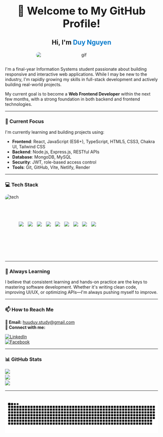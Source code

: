 <!-- Title -->
<div style="text-align: center; margin-bottom: 20px;">
  <h1 style="font-size: 2.5em;">👋 Welcome to My GitHub Profile!</h1>
</div>

<!-- Intro Section -->
<div style="text-align: center; margin-bottom: 30px;">
  <h2>Hi, I'm <span style="color: #007acc;">Duy Nguyen</span></h2>
  <div style="text-align: center; margin: 20px 0;">
  <img src="https://media1.tenor.com/m/6RvyvMjx3XMAAAAd/he-is-speaking-guy-explaining-with-a-whiteboard.gif" 
       alt="gif" 
       style="max-width: 300px; border-radius: 10px; display: block; margin: auto;" />
  </div>
</div>

<!-- About Me -->
I'm a final-year Information Systems student passionate about building responsive and interactive web applications. While I may be new to the industry, I'm rapidly growing my skills in full-stack development and actively building real-world projects.

My current goal is to become a **Web Frontend Developer** within the next few months, with a strong foundation in both backend and frontend technologies.

---

### 🚀 Current Focus

I'm currently learning and building projects using:

- **Frontend**: React, JavaScript (ES6+), TypeScript, HTML5, CSS3, Chakra UI, Tailwind CSS  
- **Backend**: Node.js, Express.js, RESTful APIs  
- **Database**: MongoDB, MySQL  
- **Security**: JWT, role-based access control  
- **Tools**: Git, GitHub, Vite, Netlify, Render  

---

### 💻 Tech Stack

<div style="display: flex; align-items: center; margin-bottom: 20px;">
  <img src="https://media4.giphy.com/media/v1.Y2lkPTc5MGI3NjExb2oxczUxcHdxYngwbWtvbDFqdDQ3dDZkcmhiaWphNXR2MGcxemZyeCZlcD12MV9pbnRlcm5hbF9naWZfYnlfaWQmY3Q9Zw/qZgHBlenHa1zKqy6Zn/giphy.gif" alt="tech" style="height: 200px; text-align: center; border-radius: 10px;" />
  
  <div>
    <img src="https://cdn.jsdelivr.net/gh/devicons/devicon/icons/javascript/javascript-original.svg" height="30" />
    <img src="https://cdn.jsdelivr.net/gh/devicons/devicon/icons/typescript/typescript-original.svg" height="30" style="margin-left:10px;" />
    <img src="https://cdn.jsdelivr.net/gh/devicons/devicon/icons/react/react-original.svg" height="30" style="margin-left:10px;" />
    <img src="https://cdn.jsdelivr.net/gh/devicons/devicon/icons/html5/html5-original.svg" height="30" style="margin-left:10px;" />
    <img src="https://cdn.jsdelivr.net/gh/devicons/devicon/icons/css3/css3-original.svg" height="30" style="margin-left:10px;" />
    <img src="https://cdn.jsdelivr.net/gh/devicons/devicon/icons/nodejs/nodejs-original.svg" height="30" style="margin-left:10px;" />
    <img src="https://cdn.jsdelivr.net/gh/devicons/devicon/icons/express/express-original.svg" height="30" style="margin-left:10px;" />
    <img src="https://cdn.jsdelivr.net/gh/devicons/devicon/icons/mongodb/mongodb-original.svg" height="30" style="margin-left:10px;" />
    <img src="https://cdn.jsdelivr.net/gh/devicons/devicon/icons/mysql/mysql-original.svg" height="30" style="margin-left:10px;" />
  </div>
</div>

---

### 🌱 Always Learning

I believe that consistent learning and hands-on practice are the keys to mastering software development. Whether it's writing clean code, improving UI/UX, or optimizing APIs—I'm always pushing myself to improve.

---

### 📫 How to Reach Me

**📧 Email:** huuduy.study@gmail.com  
**🔗 Connect with me:**

[![LinkedIn](https://img.shields.io/badge/LinkedIn-0077B5?logo=linkedin&logoColor=white&style=for-the-badge)](https://www.linkedin.com/in/huu-duy-3a0a36362/)  
[![Facebook](https://img.shields.io/badge/Facebook-1877F2?logo=facebook&logoColor=white&style=for-the-badge)](https://www.facebook.com/duy.huu.52438174/)

---

### 📊 GitHub Stats

![](https://github-readme-stats.vercel.app/api?username=huuduy117&theme=radical&hide_border=false&include_all_commits=false&count_private=false)<br/>
![](https://github-readme-streak-stats.herokuapp.com/?user=huuduy117&theme=radical&hide_border=false)<br/>
![](https://github-readme-stats.vercel.app/api/top-langs/?username=huuduy117&theme=radical&hide_border=false&include_all_commits=false&count_private=false&layout=compact)

---

<!-- Snake Contribution Animation -->
<div style="text-align: center; margin-top: 30px;">
  <picture>
    <source media="(prefers-color-scheme: dark)" srcset="https://raw.githubusercontent.com/platane/platane/output/github-contribution-grid-snake-dark.svg">
    <source media="(prefers-color-scheme: light)" srcset="https://raw.githubusercontent.com/platane/platane/output/github-contribution-grid-snake.svg">
    <img alt="Github Contribution Grid Snake" src="https://raw.githubusercontent.com/platane/platane/output/github-contribution-grid-snake.svg" style="max-width:100%;">
  </picture>
</div>
